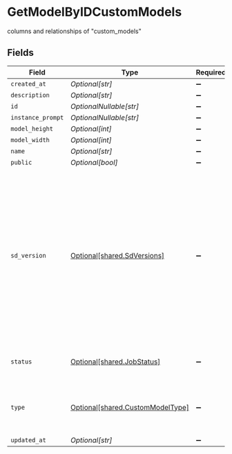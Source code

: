 # GetModelByIDCustomModels

columns and relationships of "custom_models"


## Fields

| Field                                                                                                                                                                                   | Type                                                                                                                                                                                    | Required                                                                                                                                                                                | Description                                                                                                                                                                             |
| --------------------------------------------------------------------------------------------------------------------------------------------------------------------------------------- | --------------------------------------------------------------------------------------------------------------------------------------------------------------------------------------- | --------------------------------------------------------------------------------------------------------------------------------------------------------------------------------------- | --------------------------------------------------------------------------------------------------------------------------------------------------------------------------------------- |
| `created_at`                                                                                                                                                                            | *Optional[str]*                                                                                                                                                                         | :heavy_minus_sign:                                                                                                                                                                      | N/A                                                                                                                                                                                     |
| `description`                                                                                                                                                                           | *Optional[str]*                                                                                                                                                                         | :heavy_minus_sign:                                                                                                                                                                      | N/A                                                                                                                                                                                     |
| `id`                                                                                                                                                                                    | *OptionalNullable[str]*                                                                                                                                                                 | :heavy_minus_sign:                                                                                                                                                                      | N/A                                                                                                                                                                                     |
| `instance_prompt`                                                                                                                                                                       | *OptionalNullable[str]*                                                                                                                                                                 | :heavy_minus_sign:                                                                                                                                                                      | N/A                                                                                                                                                                                     |
| `model_height`                                                                                                                                                                          | *Optional[int]*                                                                                                                                                                         | :heavy_minus_sign:                                                                                                                                                                      | N/A                                                                                                                                                                                     |
| `model_width`                                                                                                                                                                           | *Optional[int]*                                                                                                                                                                         | :heavy_minus_sign:                                                                                                                                                                      | N/A                                                                                                                                                                                     |
| `name`                                                                                                                                                                                  | *Optional[str]*                                                                                                                                                                         | :heavy_minus_sign:                                                                                                                                                                      | N/A                                                                                                                                                                                     |
| `public`                                                                                                                                                                                | *Optional[bool]*                                                                                                                                                                        | :heavy_minus_sign:                                                                                                                                                                      | N/A                                                                                                                                                                                     |
| `sd_version`                                                                                                                                                                            | [Optional[shared.SdVersions]](../../models/shared/sdversions.md)                                                                                                                        | :heavy_minus_sign:                                                                                                                                                                      | The base version of stable diffusion to use if not using a custom model. v1_5 is 1.5, v2 is 2.1, if not specified it will default to v1_5. Also includes SDXL and SDXL Lightning models |
| `status`                                                                                                                                                                                | [Optional[shared.JobStatus]](../../models/shared/jobstatus.md)                                                                                                                          | :heavy_minus_sign:                                                                                                                                                                      | The status of the current task.                                                                                                                                                         |
| `type`                                                                                                                                                                                  | [Optional[shared.CustomModelType]](../../models/shared/custommodeltype.md)                                                                                                              | :heavy_minus_sign:                                                                                                                                                                      | The category the most accurately reflects the model.                                                                                                                                    |
| `updated_at`                                                                                                                                                                            | *Optional[str]*                                                                                                                                                                         | :heavy_minus_sign:                                                                                                                                                                      | N/A                                                                                                                                                                                     |